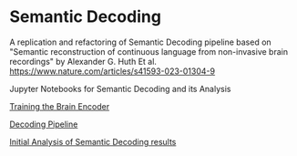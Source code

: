 # Semantic Decoding
A replication and refactoring of Semantic Decoding pipeline based on "Semantic reconstruction of continuous language from non-invasive brain recordings" by Alexander G. Huth Et al. https://www.nature.com/articles/s41593-023-01304-9

Jupyter Notebooks for Semantic Decoding and its Analysis

[Training the Brain Encoder](Semantic%20Decoding%20-%20Training%20Encoder.ipynb)

[Decoding Pipeline](Semantic%20Decoding%20-%20Decoder.ipynb)

[Initial Analysis of Semantic Decoding results](Analyzing%20Semantic%20Decoding%20with%20Cognitive%20Semantic%20Theory.ipynb)


